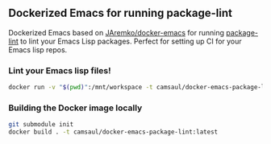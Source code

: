 ## Dockerized Emacs for running package-lint

Dockerized Emacs based on [JAremko/docker-emacs](https://github.com/JAremko/docker-emacs) for running [package-lint](https://github.com/purcell/package-lint) to lint your Emacs Lisp packages.
Perfect for setting up CI for your Emacs lisp repos.

### Lint your Emacs lisp files!

```bash
docker run -v "$(pwd)":/mnt/workspace -t camsaul/docker-emacs-package-lint:latest your-emacs-lisp-file.el
```

### Building the Docker image locally

```bash
git submodule init
docker build . -t camsaul/docker-emacs-package-lint:latest
```

